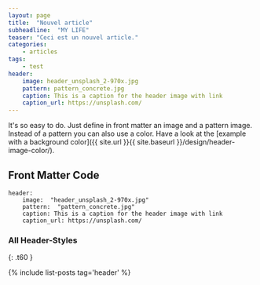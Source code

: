 ```yaml
---
layout: page
title:  "Nouvel article"
subheadline:  "MY LIFE"
teaser: "Ceci est un nouvel article."
categories:
    - articles
tags:
    - test
header:
    image: header_unsplash_2-970x.jpg
    pattern: pattern_concrete.jpg
    caption: This is a caption for the header image with link
    caption_url: https://unsplash.com/
---
```

It's so easy to do. Just define in front matter an image and a pattern image. Instead of a pattern you can also use a color. Have a look at the [example with a background color]({{ site.url }}{{ site.baseurl }}/design/header-image-color/).
<!--more-->

## Front Matter Code

~~~
header:
    image:  "header_unsplash_2-970x.jpg"
    pattern:  "pattern_concrete.jpg"
    caption: This is a caption for the header image with link
    caption_url: https://unsplash.com/
~~~



### All Header-Styles 
{: .t60 }

{% include list-posts tag='header' %}
